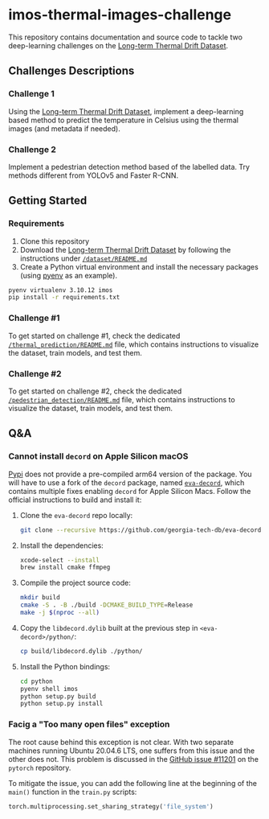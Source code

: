 # imos-thermal-images-challenge

This repository contains documentation and source code to tackle two deep-learning
challenges on the [Long-term Thermal Drift Dataset](https://www.kaggle.com/datasets/ivannikolov/longterm-thermal-drift-dataset).

## Challenges Descriptions

### Challenge 1

Using the
[Long-term Thermal Drift Dataset](https://www.kaggle.com/datasets/ivannikolov/longterm-thermal-drift-dataset),
implement a deep-learning based method to predict the temperature in Celsius using
the thermal images (and metadata if needed).

### Challenge 2

Implement a pedestrian detection method based of the labelled data. Try methods
different from YOLOv5 and Faster R-CNN.

## Getting Started

### Requirements

1. Clone this repository
2. Download the
[Long-term Thermal Drift Dataset](https://www.kaggle.com/datasets/ivannikolov/longterm-thermal-drift-dataset)
by following the instructions under [`/dataset/README.md`](./dataset/README.md)
3. Create a Python virtual environment and install the necessary packages (using
[pyenv](https://github.com/pyenv/pyenv) as an example).

```bash
pyenv virtualenv 3.10.12 imos
pip install -r requirements.txt
```

### Challenge #1

To get started on challenge #1, check the dedicated
[`/thermal_prediction/README.md`](./thermal_prediction/README.md) file, which contains
instructions to visualize the dataset, train models, and test them.

### Challenge #2

To get started on challenge #2, check the dedicated
[`/pedestrian_detection/README.md`](./pedestrian_detection/README.md) file, which
contains instructions to visualize the dataset, train models, and test them.

## Q&A

### Cannot install `decord` on Apple Silicon macOS

[Pypi](https://pypi.org/project/decord/#files) does not provide a pre-compiled arm64
version of the package. You will have to use a fork of the `decord` package, named
[`eva-decord`](https://github.com/georgia-tech-db/eva-decord), which contains multiple
fixes enabling `decord` for Apple Silicon Macs. Follow the official instructions to
build and install it:

1. Clone the `eva-decord` repo locally:

    ```zsh
    git clone --recursive https://github.com/georgia-tech-db/eva-decord
    ```

2. Install the dependencies:

    ```zsh
    xcode-select --install
    brew install cmake ffmpeg
    ```

3. Compile the project source code:

    ```zsh
    mkdir build
    cmake -S . -B ./build -DCMAKE_BUILD_TYPE=Release
    make -j $(nproc --all)
    ```

4. Copy the `libdecord.dylib` built at the previous step in `<eva-decord>/python/`:

    ```zsh
    cp build/libdecord.dylib ./python/
    ```

5. Install the Python bindings:

    ```zsh
    cd python
    pyenv shell imos
    python setup.py build
    python setup.py install
    ```

### Facig a "Too many open files" exception

The root cause behind this exception is not clear. With two separate machines
running Ubuntu 20.04.6 LTS, one suffers from this issue and the other does not.
This problem is discussed in 
the [GitHub issue #11201](https://github.com/pytorch/pytorch/issues/11201) on 
the `pytorch` repository.

To mitigate the issue, you can add the following line at the beginning of the 
`main()` function in the `train.py` scripts:

```python
torch.multiprocessing.set_sharing_strategy('file_system')
```
